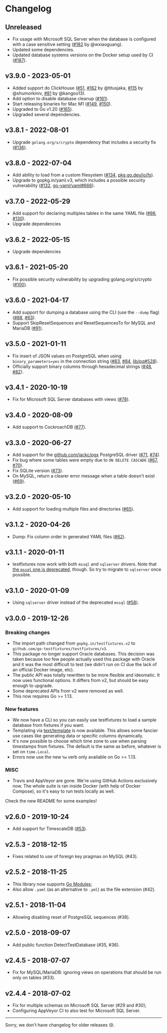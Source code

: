 # Changelog

## Unreleased

- Fix usage with Microsoft SQL Server when the database is configured with a
  case sensitive setting ([#182](https://github.com/go-testfixtures/testfixtures/pull/182) by @wxiaoguang).
- Updated some dependencies.
- Updated database systems versions on the Docker setup used by CI
  ([#187](https://github.com/go-testfixtures/testfixtures/pull/187)).

## v3.9.0 - 2023-05-01

- Added support do ClickHouse
  ([#51](https://github.com/go-testfixtures/testfixtures/issues/51), [#162](https://github.com/go-testfixtures/testfixtures/pull/162) by @titusjaka, [#115](https://github.com/go-testfixtures/testfixtures/pull/115) by @shumorkiniv, [#81](https://github.com/go-testfixtures/testfixtures/pull/81) by @kangoo13).
- Add option to disable database cleanup
  ([#161](https://github.com/go-testfixtures/testfixtures/pull/161)).
- Start releasing binaries for Mac M1
  ([#149](https://github.com/go-testfixtures/testfixtures/issues/149), [#150](https://github.com/go-testfixtures/testfixtures/pull/150)).
- Upgraded to Go v1.20
  ([#165](https://github.com/go-testfixtures/testfixtures/pull/165)).
- Upgraded several dependencies.

## v3.8.1 - 2022-08-01

- Upgrade `golang.org/x/crypto` dependency that includes a security fix
  ([#136](https://github.com/go-testfixtures/testfixtures/pull/136)).

## v3.8.0 - 2022-07-04

- Add ability to load from a custom filesystem
  ([#134](https://github.com/go-testfixtures/testfixtures/pull/134), [pkg.go.dev/io/fs](https://pkg.go.dev/io/fs)).
- Upgrade to gopkg.in/yaml.v3, which includes a possible security vulnerability
  ([#132](https://github.com/go-testfixtures/testfixtures/pull/132), [go-yaml/yaml#666](https://github.com/go-yaml/yaml/issues/666)).

## v3.7.0 - 2022-05-29

- Add support for declaring multiples tables in the same YAML file
  ([#98](https://github.com/go-testfixtures/testfixtures/issues/98), [#130](https://github.com/go-testfixtures/testfixtures/pull/130)).
- Upgrade dependencies

## v3.6.2 - 2022-05-15

- Upgrade dependencies

## v3.6.1 - 2021-05-20

- Fix possible security vulnerability by upgrading golang.org/x/crypto
  ([#100](https://github.com/go-testfixtures/testfixtures/pull/100)).

## v3.6.0 - 2021-04-17

- Add support for dumping a database using the CLI (use the `--dump` flag)
  ([#88](https://github.com/go-testfixtures/testfixtures/pull/88), [#63](https://github.com/go-testfixtures/testfixtures/issues/63)).
- Support SkipResetSequences and ResetSequencesTo for MySQL and MariaDB
  ([#91](https://github.com/go-testfixtures/testfixtures/pull/91)).

## v3.5.0 - 2021-01-11

- Fix insert of JSON values on PostgreSQL when using `binary_parameters=yes` in
  the connection string
  ([#83](https://github.com/go-testfixtures/testfixtures/issues/83), [#84](https://github.com/go-testfixtures/testfixtures/pull/84), [lib/pq#528](https://github.com/lib/pq/issues/528)).
- Officially support binary columns through hexadecimal strings
  ([#48](https://github.com/go-testfixtures/testfixtures/issues/48), [#82](https://github.com/go-testfixtures/testfixtures/pull/82)).

## v3.4.1 - 2020-10-19

- Fix for Microsoft SQL Server databases with views
  ([#78](https://github.com/go-testfixtures/testfixtures/pull/78)).

## v3.4.0 - 2020-08-09

- Add support to CockroachDB
  ([#77](https://github.com/go-testfixtures/testfixtures/pull/77)).

## v3.3.0 - 2020-06-27

- Add support for the [github.com/jackc/pgx](https://github.com/jackc/pgx)
  PostgreSQL driver
  ([#71](https://github.com/go-testfixtures/testfixtures/issues/71), [#74](https://github.com/go-testfixtures/testfixtures/pull/74)).
- Fix bug where some tables were empty due to `ON DELETE CASCADE`
  ([#67](https://github.com/go-testfixtures/testfixtures/issues/67), [#70](https://github.com/go-testfixtures/testfixtures/pull/70)).
- Fix SQLite version
  ([#73](https://github.com/go-testfixtures/testfixtures/pull/73)).
- On MySQL, return a clearer error message when a table doesn't exist
  ([#69](https://github.com/go-testfixtures/testfixtures/pull/69)).

## v3.2.0 - 2020-05-10

- Add support for loading multiple files and directories
  ([#65](https://github.com/go-testfixtures/testfixtures/pull/65)).

## v3.1.2 - 2020-04-26

- Dump: Fix column order in generated YAML files
  ([#62](https://github.com/go-testfixtures/testfixtures/pull/62)).

## v3.1.1 - 2020-01-11

- testfixtures now work with both `mssql` and `sqlserver` drivers.
  Note that [the `mssql` one is deprecated](https://github.com/denisenkom/go-mssqldb#deprecated),
  though. So try to migrate to `sqlserver` once possible.

## v3.1.0 - 2020-01-09

- Using `sqlserver` driver instead of the deprecated `mssql`
  ([#58](https://github.com/go-testfixtures/testfixtures/pull/58)).

## v3.0.0 - 2019-12-26

### Breaking changes

- The import path changed from `gopkg.in/testfixtures.v2` to
  `github.com/go-testfixtures/testfixtures/v3`.
- This package no longer support Oracle databases. This decision was
  taken because too few people actually used this package with Oracle and it
  was the most difficult to test (we didn't run on CI due the lack of an
  official Docker image, etc).
- The public API was totally rewritten to be more flexible and ideomatic.
  It now uses functional options. It differs from v2, but should be easy
  enough to upgrade.
- Some deprecated APIs from v2 were removed as well.
- This now requires Go >= 1.13.

### New features

- We now have a CLI so you can easily use testfixtures to load a sample
  database from fixtures if you want.
- Templating via [text/template](https://golang.org/pkg/text/template/)
  is now available. This allows some fancier use cases like generating data
  or specific columns dynamically.
- It's now possible to choose which time zone to use when parsing timestamps
  from fixtures. The default is the same as before, whatever is set on
  `time.Local`.
- Errors now use the new `%w` verb only available on Go >= 1.13.

### MISC

- Travis and AppVeyor are gone. We're using GitHub Actions exclusively now.
  The whole suite is ran inside Docker (with help of Docker Compose), so it's
  easy to run tests locally as well.

Check the new README for some examples!

## v2.6.0 - 2019-10-24

- Add support for TimescaleDB
  ([#53](https://github.com/go-testfixtures/testfixtures/pull/53)).

## v2.5.3 - 2018-12-15

- Fixes related to use of foreign key pragmas on MySQL (#43).

## v2.5.2 - 2018-11-25

- This library now supports [Go Modules](https://github.com/golang/go/wiki/Modules);
- Also allow `.yaml` (as an alternative to `.yml`) as the file extension (#42).

## v2.5.1 - 2018-11-04

- Allowing disabling reset of PostgreSQL sequences (#38).

## v2.5.0 - 2018-09-07

- Add public function DetectTestDatabase (#35, #36).

## v2.4.5 - 2018-07-07

- Fix for MySQL/MariaDB: ignoring views on operations that should be run only on tables (#33).

## v2.4.4 - 2018-07-02

- Fix for multiple schemas on Microsoft SQL Server (#29 and #30);
- Configuring AppVeyor CI to also test for Microsoft SQL Server.

---

Sorry, we don't have changelog for older releases 😢.
